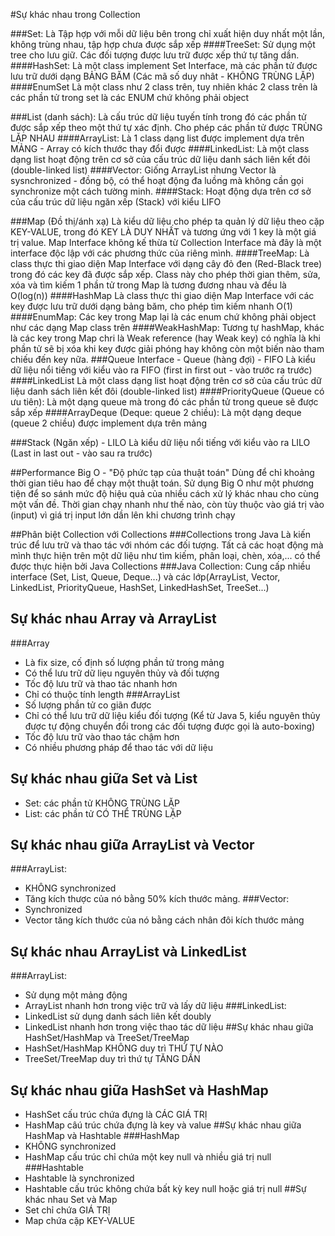#Sự khác nhau trong Collection

###Set: 
Là Tập hợp với mỗi dữ liệu bên trong chỉ xuất hiện duy nhất một lần, không trùng nhau, tập hợp chưa được sắp xếp
####TreeSet:
Sử dụng một tree cho lưu giữ. Các đối tượng được lưu trữ được xếp thứ tự tăng dần.
####HashSet:
Là một class implement Set Interface, mà các phần tử được lưu trữ dưới dạng BẢNG BĂM (Các mã số duy nhât - KHÔNG TRÙNG LẶP)
####EnumSet
Là một class như 2 class trên, tuy nhiên khác 2 class trên là các phần tử trong set là các ENUM chứ không phải object

###List (danh sách): 
Là cấu trúc dữ liệu tuyến tính trong đó các phần tử được sắp xếp theo một thứ tự xác định. Cho phép các phần tử được TRÙNG LẶP NHAU
####ArrayList: 
Là 1 class dạng list được implement dựa trên MẢNG - Array có kích thước thay đổi được
####LinkedList:
Là một class dạng list hoạt động trên cơ sở của cấu trúc dữ liệu danh sách liên kết đôi (double-linked list)
####Vector:
Giống ArrayList nhưng Vector là sysnchronized - đồng bộ, có thể hoạt động đa luồng mà không cần gọi synchronize một cách tường minh.
####Stack: 
Hoạt động dựa trên cơ sở của cấu trúc dữ liệu ngăn xếp (Stack) với kiểu LIFO

###Map (Đồ thị/ánh xạ)
Là kiểu dữ liệu cho phép ta quản lý dữ liệu theo cặp KEY-VALUE, trong đó KEY LÀ DUY NHẤT và tương ứng với 1 key là một giá trị value.
Map Interface không kế thừa từ Collection Interface mà đây là một interface độc lập với các phương thức của riêng mình.
####TreeMap:
Là class thực thi giao diện Map Interface với dạng cây đỏ đen (Red-Black tree) trong đó các key đã được sắp xếp. Class này cho phép thời gian thêm, sửa, xóa và tìm kiếm 1 phần tử trong Map là tương đương nhau và đều là O(log(n))
####HashMap
Là class thực thi giao diện Map Interface với các key được lưu trữ dưới dạng bảng băm, cho phép tìm kiếm nhanh O(1)
####EnumMap:
Các key trong Map lại là các enum chứ không phải object như các dạng Map class trên
####WeakHashMap: 
Tương tự hashMap, khác là các key trong Map chri là Weak reference (hay Weak key) có nghĩa là khi phần tử sẽ bị xóa khi key được giải phóng hay không còn một biến nào tham chiếu đến key nữa.
###Queue Interface - Queue (hàng đợi) - FIFO
Là kiểu dữ liệu nổi tiếng với kiểu vào ra FIFO (first in first out - vào trước ra trước)
####LinkedList
Là một class dạng list hoạt động trên cơ sở của cấu trúc dữ liệu danh sách liên kết đôi (double-linked list)
####PriorityQueue (Queue có ưu tiên): 
Là một dạng queue mà trong đó các phần tử trong queue sẽ được sắp xếp
####ArrayDeque (Deque: queue 2 chiều):
Là một dạng deque (queue 2 chiều) được implement dựa trên mảng

###Stack (Ngăn xếp) - LILO
Là kiểu dữ liệu nổi tiếng với kiểu vào ra LILO (Last in last out - vào sau ra trước)

##Performance Big O - "Độ phức tạp của thuật toán"
Dùng để chỉ khoảng thời gian tiêu hao để chạy một thuật toán. Sử dụng Big O như một phương tiện để so sánh mức độ hiệu quả của nhiều cách xử lý khác nhau cho cùng một vấn đề.
Thời gian chạy nhanh như thế nào, còn tùy thuộc vào giá trị vào (input) vì giá trị input lớn dần lên khi chương trình chạy

##Phân biệt Collection với Collections
###Collections trong Java
Là kiến trúc để lưu trữ và thao tác với nhóm các đối tượng. Tất cả các hoạt động mà mình thực hiện trên một dữ liệu như tìm kiếm, phân loại, chèn, xóa,... có thể được thực hiện bởi Java Collections
###Java Collection: 
Cung cấp nhiều interface (Set, List, Queue, Deque...) và các lớp(ArrayList, Vector, LinkedList, PriorityQueue, HashSet, LinkedHashSet, TreeSet...)
## Sự khác nhau Array và ArrayList
###Array
- Là fix size, cố định số lượng phần tử trong mảng
- Có thể lưu trữ dữ liẹu nguyên thủy và đối tượng
- Tốc độ lưu trữ và thao tác nhanh hơn
- Chỉ có thuộc tính length
###ArrayList
- Số lượng phần tử co giãn được
- Chỉ có thể lưu trữ dữ liệu kiểu đối tượng (Kể từ Java 5, kiểu nguyên thủy được tự động chuyển đổi trong các đối tượng được gọi là auto-boxing)
- Tốc độ lưu trữ vào thao tác chậm hơn
- Có nhiều phương pháp để thao tác với dữ liệu
## Sự khác nhau giữa Set và List
- Set: các phần tử KHÔNG TRÙNG LẶP
- List: các phần tử CÓ THỂ TRÙNG LẶP
## Sự khác nhau giữa ArrayList và Vector
###ArrayList:
- KHÔNG synchronized
- Tăng kích thược của nó bằng 50% kích thước mảng.
###Vector:
- Synchronized
- Vector tăng kích thước của nó bằng cách nhân đôi kích thước mảng
## Sự khác nhau ArrayList và LinkedList
###ArrayList:
- Sử dụng một mảng động
- ArrayList nhanh hơn trong việc trữ và lấy dữ liệu
###LinkedList:
- LinkedList sử dụng danh sách liên kết doubly
- LinkedList nhanh hơn trong việc thao tác dữ liệu 
##Sự khác nhau giữa HashSet/HashMap và TreeSet/TreeMap
- HashSet/HashMap KHÔNG duy trì THỨ TỰ NÀO
- TreeSet/TreeMap duy trì thứ tự TĂNG DẦN
## Sự khác nhau giữa HashSet và HashMap
- HashSet cấu trúc chứa đựng là CÁC GIÁ TRỊ
- HashMap câú trúc chứa đựng là key và value
##Sự khác nhau giữa HashMap và Hashtable
###HashMap
- KHÔNG synchronized
- HashMap cấu trúc chỉ chứa một key null và nhiều giá trị null
###Hashtable 
- Hashtable là synchronized
- Hashtable cấu trúc không chứa bất kỳ key null hoặc giá trị null
##Sự khác nhau Set và Map
- Set chỉ chứa GIÁ TRỊ
- Map chứa cặp KEY-VALUE
